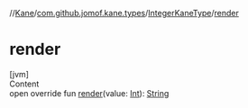 //[Kane](../../index.md)/[com.github.jomof.kane.types](../index.md)/[IntegerKaneType](index.md)/[render](render.md)



# render  
[jvm]  
Content  
open override fun [render](render.md)(value: [Int](https://kotlinlang.org/api/latest/jvm/stdlib/kotlin/-int/index.html)): [String](https://kotlinlang.org/api/latest/jvm/stdlib/kotlin/-string/index.html)  



